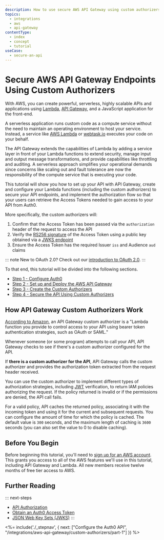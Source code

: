 ```yaml
---
description: How to use secure AWS API Gateway using custom authorizers that accept Auth0-issued Access Tokens
topics:
  - integrations
  - aws
  - api-gateway
contentType:
  - index
  - concept
  - tutorial
useCase:
  - secure-an-api
---
```


# Secure AWS API Gateway Endpoints Using Custom Authorizers

With AWS, you can create powerful, serverless, highly scalable APIs and applications using [Lambda](https://aws.amazon.com/lambda/), [API Gateway](https://aws.amazon.com/api-gateway/), and a JavaScript application for the front-end.

A serverless application runs custom code as a compute service without the need to maintain an operating environment to host your service. Instead, a service like [AWS Lambda](https://aws.amazon.com/lambda/) or [webtask.io](https://webtask.io) executes your code on your behalf.

The API Gateway extends the capabilities of Lambda by adding a service layer in front of your Lambda functions to extend security, manage input and output message transformations, and provide capabilities like throttling and auditing. A serverless approach simplifies your operational demands since concerns like scaling out and fault tolerance are now the responsibility of the compute service that is executing your code.

This tutorial will show you how to set up your API with API Gateway, create and configure your Lambda functions (including the custom authorizers) to secure your API endpoints, and implement the authorization flow so that your users can retrieve the Access Tokens needed to gain access to your API from Auth0.

More specifically, the custom authorizers will:

1. Confirm that the Access Token has been passed via the `authorization` header of the request to access the API
2. Verify the [RS256 signature](/apis#signing-algorithms) of the Access Token using a public key obtained via a [JWKS endpoint](/jwks)
3. Ensure the Access Token has the required Issuer `iss` and Audience `aud` claims

::: note
New to OAuth 2.0? Check out our [introduction to OAuth 2.0](/protocols/oauth2).
:::

To that end, this tutorial will be divided into the following sections.

* [Step 1 - Configure Auth0](/integrations/aws-api-gateway/part-1)
* [Step 2 - Set up and Deploy the AWS API Gateway](/integrations/aws-api-gateway/part-2)
* [Step 3 - Create the Custom Authorizers](/integrations/aws-api-gateway/part-3)
* [Step 4 - Secure the API Using Custom Authorizers](/integrations/aws-api-gateway/part-4)

## How API Gateway Custom Authorizers Work

[According to Amazon](http://docs.aws.amazon.com/apigateway/latest/developerguide/use-custom-authorizer.html), an API Gateway custom authorizer is a "Lambda function you provide to control access to your API using bearer token authentication strategies, such as OAuth or SAML."

Whenever someone (or some program) attempts to call your API, API Gateway checks to see if there's a custom authorizer configured for the API.

If **there is a custom authorizer for the API**, API Gateway calls the custom authorizer and provides the authorization token extracted from the request header received.

You can use the custom authorizer to implement different types of authorization strategies, including [JWT](/jwt) verification, to return IAM policies authorizing the request. If the policy returned is invalid or if the permissions are denied, the API call fails.

For a valid policy, API caches the returned policy, associating it with the incoming token and using it for the current and subsequent requests. You can configure the amount of time for which the policy is cached. The default value is `300` seconds, and the maximum length of caching is `3600` seconds (you can also set the value to 0 to disable caching).

## Before You Begin

Before beginning this tutorial, you'll need to [sign up for an AWS account](https://portal.aws.amazon.com/gp/aws/developer/registration/index.html). This grants you access to all of the AWS features we'll use in this tutorial, including API Gateway and Lambda. All new members receive twelve months of free tier access to AWS.

## Further Reading

::: next-steps
* [API Authorization](/api-auth)
* [Obtain an Auth0 Access Token](/tokens/guides/get-access-tokens)
* [JSON Web Key Sets (JWKS)](/jwks)
:::

<%= include('./_stepnav', {
 next: ["Configure the Auth0 API", "/integrations/aws-api-gateway/custom-authorizers/part-1"]
}) %>